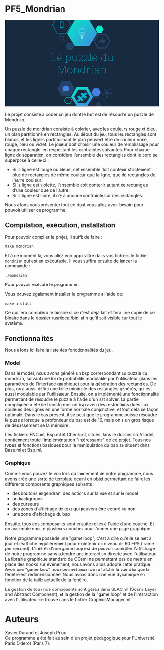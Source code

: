 # PF5_Mondrian

![Puzzle du Mondrian](https://github.com/FauconFan/PF5_Mondrian/blob/master/.github/logo.png)

Le projet consiste à coder un jeu dont le but est de résoudre un puzzle de Mondrian.

Un puzzle de mondrian consiste à colorier, avec les couleurs rouge et bleu, un plan partitionné en rectangles. Au début du jeu, tous les rectangles sont blancs, et les lignes partitionnant le plan peuvent être de couleur noire, rouge, bleu ou violet. Le joueur doit choisir une couleur de remplissage pour chaque rectangle, en respectant les contraintes suivantes. Pour chaque ligne de séparation, on considère l’ensemble des rectangles dont le bord se superpose à celle-ci :
  - Si la ligne est rouge ou bleue, cet ensemble doit contenir strictement plus de rectangles de même
couleur que la ligne, que de rectangles de l’autre couleur.
  - Si la ligne est violette, l’ensemble doit contenir autant de rectangles d’une couleur que de l’autre.
  - Si la ligne est noire, il n’y a aucune contrainte sur ces rectangles.

Nous allons vous présenter tout ce dont vous allez avoir besoin pour pouvoir utiliser ce programme.

## Compilation, exécution, installation

Pour pouvoir compiler le projet, il suffit de faire :
```
make mondrian
```
Et à ce moment là, vous allez voir apparaître dans vos fichiers le fichier `mondrian` qui est un exécutable.
Il vous suffira ensuite de lancer la commande :
```
./mondrian
```
Pour pouvoir exécuté le programme.

Vous pouvez également installer le programme à l'aide de:
```
make install
```
Ce qui fera compilera le binaire si ce n'est déjà fait et fera une copie de ce binaire dans le dossier /usr/local/bin, afin qu'il soit visible sur tout le système.

## Fonctionnalités

Nous allons ici faire la liste des fonctionnalités du jeu.

### Model

Dans le model, nous avons généré un bsp correspondant au puzzle du mondrian, suivant une loi de probabilité modulable par l'utilisateur (dans les paramètres de l'interface graphique) pour la génération des rectangles.
De plus, on a aussi défini une taille minimale des rectangles générés, qui est aussi modulable par l'utilisateur.
Ensuite, on a implémenté une fonctionnalité permettant de résoudre le puzzle à l'aide d'un sat solver. La partie compliquée a été de transformer un bsp avec des restrictions dues aux couleurs des lignes en une forme normale conjonctive, et tout cela de façon optimale. Dans le cas présent, il se peut que le programme puisse résoudre le puzzle lorsque la profondeur du bsp est de 10, mais on a un gros risque de dépassement de la mémoire.

Les fichiers FNC.ml, Bsp.ml et Check.ml, situés dans le dossier src/model, contiennent toute l'impléméntation "intéressante" de ce projet. Tous nos types et fonctions basiques pour la manipulation du bsp se situent dans Base.ml et Bsp.ml.

### Graphique

Comme vous pouvez le voir lors du lancement de notre programme, nous avons créé une sorte de template ocaml en objet permettant de faire les différents composants graphiques suivants :
- des boutons engendrant des actions sur la vue et sur le model
- un background
- des curseurs
- des zones d'affichage de text qui peuvent être centré ou non
- une zone d'affichage du bsp

Ensuite, tous ces composants sont ensuite reliés à l'aide d'une couche. Et on assemble ensute plusieurs couches pour former une page graphique.

Notre programme possède une "game loop", c'est à dire qu'elle se met à jour et réaffiche régulièrement pour maintenir un niveau de 60 FPS (frame per second). L'intérêt d'une game loop est de pouvoir contrôler l'affichage de notre programme sans attendre une interaction directe avec l'utilisateur. La librairie graphique standard de OCaml ne permettant pas de mettre en place des hooks sur événement, nous avons alors adopté cette pratique. Avoir une "game loop" nous permet aussi de rafraîchir la vue dès que la fenêtre est redimensionnée. Nous avons donc une vue dynamique en fonction de la taille actuelle de la fenêtre.

La gestion de tous nos composants sont gérés dans SLAC.ml (Scene Layer and Abstract Component), et la gestion de la "game loop" et de l'interaction avec l'utilisateur se trouve dans le fichier GraphicsManager.ml

# Auteurs

Xavier Durand et Joseph Priou.  
Ce programme a été fait au sein d'un projet pédagogique pour l'Université Paris Diderot (Paris 7).
